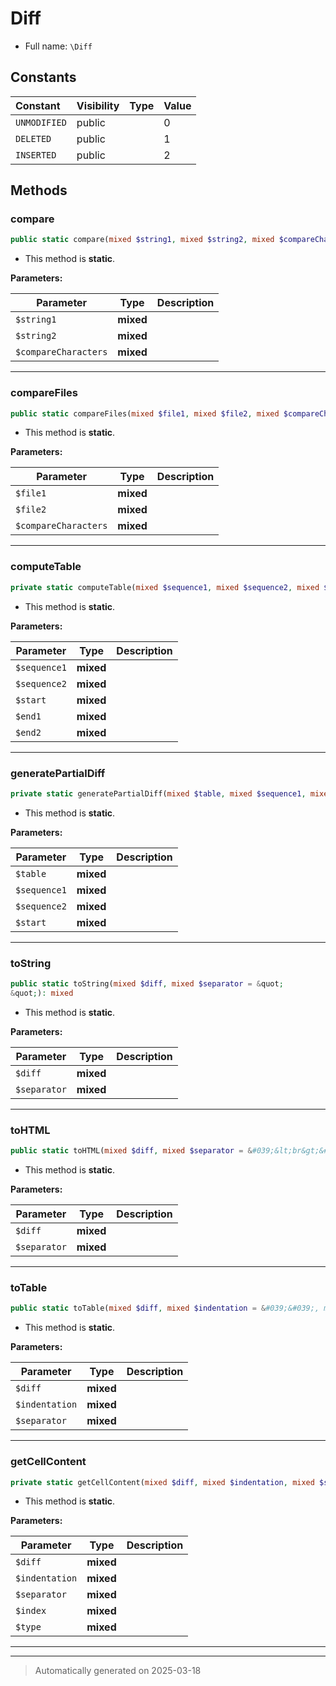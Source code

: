 
# Diff





* Full name: `\Diff`


## Constants

| Constant | Visibility | Type | Value |
|:---------|:-----------|:-----|:------|
|`UNMODIFIED`|public| |0|
|`DELETED`|public| |1|
|`INSERTED`|public| |2|


## Methods


### compare



```php
public static compare(mixed $string1, mixed $string2, mixed $compareCharacters = false): mixed
```



* This method is **static**.




**Parameters:**

| Parameter | Type | Description |
|-----------|------|-------------|
| `$string1` | **mixed** |  |
| `$string2` | **mixed** |  |
| `$compareCharacters` | **mixed** |  |





***

### compareFiles



```php
public static compareFiles(mixed $file1, mixed $file2, mixed $compareCharacters = false): mixed
```



* This method is **static**.




**Parameters:**

| Parameter | Type | Description |
|-----------|------|-------------|
| `$file1` | **mixed** |  |
| `$file2` | **mixed** |  |
| `$compareCharacters` | **mixed** |  |





***

### computeTable



```php
private static computeTable(mixed $sequence1, mixed $sequence2, mixed $start, mixed $end1, mixed $end2): mixed
```



* This method is **static**.




**Parameters:**

| Parameter | Type | Description |
|-----------|------|-------------|
| `$sequence1` | **mixed** |  |
| `$sequence2` | **mixed** |  |
| `$start` | **mixed** |  |
| `$end1` | **mixed** |  |
| `$end2` | **mixed** |  |





***

### generatePartialDiff



```php
private static generatePartialDiff(mixed $table, mixed $sequence1, mixed $sequence2, mixed $start): mixed
```



* This method is **static**.




**Parameters:**

| Parameter | Type | Description |
|-----------|------|-------------|
| `$table` | **mixed** |  |
| `$sequence1` | **mixed** |  |
| `$sequence2` | **mixed** |  |
| `$start` | **mixed** |  |





***

### toString



```php
public static toString(mixed $diff, mixed $separator = &quot;
&quot;): mixed
```



* This method is **static**.




**Parameters:**

| Parameter | Type | Description |
|-----------|------|-------------|
| `$diff` | **mixed** |  |
| `$separator` | **mixed** |  |





***

### toHTML



```php
public static toHTML(mixed $diff, mixed $separator = &#039;&lt;br&gt;&#039;): mixed
```



* This method is **static**.




**Parameters:**

| Parameter | Type | Description |
|-----------|------|-------------|
| `$diff` | **mixed** |  |
| `$separator` | **mixed** |  |





***

### toTable



```php
public static toTable(mixed $diff, mixed $indentation = &#039;&#039;, mixed $separator = &#039;&lt;br&gt;&#039;): mixed
```



* This method is **static**.




**Parameters:**

| Parameter | Type | Description |
|-----------|------|-------------|
| `$diff` | **mixed** |  |
| `$indentation` | **mixed** |  |
| `$separator` | **mixed** |  |





***

### getCellContent



```php
private static getCellContent(mixed $diff, mixed $indentation, mixed $separator, mixed& $index, mixed $type): mixed
```



* This method is **static**.




**Parameters:**

| Parameter | Type | Description |
|-----------|------|-------------|
| `$diff` | **mixed** |  |
| `$indentation` | **mixed** |  |
| `$separator` | **mixed** |  |
| `$index` | **mixed** |  |
| `$type` | **mixed** |  |





***


***
> Automatically generated on 2025-03-18
